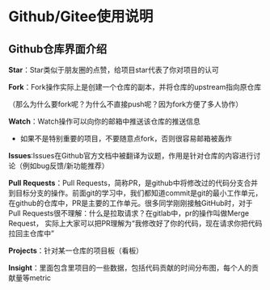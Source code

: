 # Github/Gitee使用说明
## Github仓库界面介绍
**Star**：Star类似于朋友圈的点赞，给项目star代表了你对项目的认可

**Fork**：Fork操作实际上是创建一个仓库的副本，并将仓库的upstream指向原仓库

（那么为什么要fork呢？为什么不直接push呢？因为fork方便了多人协作）

**Watch**：Watch操作可以向你的邮箱中推送该仓库的推送信息
* 如果不是特别重要的项目，不要随意点fork，否则很容易邮箱被轰炸

**Issues**:Issues在Github官方文档中被翻译为议题，作用是针对仓库的内容进行讨论（例如bug反馈/新功能推荐）

**Pull Requests**：Pull Requests，简称PR，是github中将修改过的代码分支合并到目标分支的操作。前面git的学习中，我们都知道commit是git的最小工作单元，在github的仓库中，PR是主要的工作单元。很多同学刚刚接触GitHub时，对于Pull Requests很不理解：什么是拉取请求？在gitlab中，pr的操作叫做Merge Request， 实际上大家可以把PR理解为“我修改好了你的代码，现在请求你把代码拉回主仓库中”

**Projects**：针对某一仓库的项目板（看板）

**Insight**：里面包含里项目的一些数据，包括代码贡献的时间分布图，每个人的贡献量等metric
